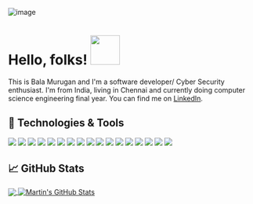 <!-- -->

![image](https://github.com/TheDeveloperOps/TheDeveloperOps/assets/82383377/369ae5c6-8a0f-41a1-86a5-a77e18bbac5e)
# Hello, folks! <img src="https://raw.githubusercontent.com/MartinHeinz/MartinHeinz/master/wave.gif" width="60px" height="60px" />

This is  Bala Murugan and I'm a software developer/ Cyber Security enthusiast. I'm from India, living in Chennai and currently doing computer science engineering final year. You can find me on [LinkedIn](https://www.linkedin.com/in/bala-murugan-ganesan/).

## 🔧 Technologies & Tools
![](https://img.shields.io/badge/OS-Linux-informational?style=flat&logo=linux&logoColor=white&color=2bbc8a)
![](https://img.shields.io/badge/Code-Python-informational?style=flat&logo=python&logoColor=white&color=2bbc8a)
![](https://img.shields.io/badge/Code-JavaScript-informational?style=flat&logo=javascript&logoColor=white&color=2bbc8a)
![](https://img.shields.io/badge/Shell-Bash-informational?style=flat&logo=gnu-bash&logoColor=white&color=2bbc8a)
![](https://img.shields.io/badge/Tools-Docker-informational?style=flat&logo=docker&logoColor=white&color=2bbc8a)
![](https://img.shields.io/badge/Kali_Linux-557C94?style=for-the-badge&logo=kali-linux&logoColor=white)
![](https://img.shields.io/badge/Arduino-00979D?style=for-the-badge&logo=Arduino&logoColor=white)
![](https://img.shields.io/badge/HackTheBox-111927?style=for-the-badge&logo=Hack%20The%20Box&logoColor=9FEF00)
![](https://img.shields.io/badge/VirtualBox-21416b?style=for-the-badge&logo=VirtualBox&logoColor=white)
![](https://img.shields.io/badge/VirtualBox-21416b?style=for-the-badge&logo=VirtualBox&logoColor=white)
![](https://img.shields.io/badge/Amazon_AWS-FF9900?style=for-the-badge&logo=amazonaws&logoColor=white)
![](https://img.shields.io/badge/Vercel-000000?style=for-the-badge&logo=vercel&logoColor=white)
![](https://img.shields.io/badge/scrimba-2B283A?style=for-the-badge&logo=scrimba&logoColor=white)
![](https://img.shields.io/badge/React-20232A?style=for-the-badge&logo=react&logoColor=61DAFB)
![](https://img.shields.io/badge/Vite-B73BFE?style=for-the-badge&logo=vite&logoColor=FFD62E)
![](https://img.shields.io/badge/VSCode-0078D4?style=for-the-badge&logo=visual%20studio%20code&logoColor=white)
![](https://img.shields.io/badge/sublime_text-%23575757.svg?&style=for-the-badge&logo=sublime-text&logoColor=important)

## &#x1f4c8; GitHub Stats

<a href="https://github.com/TheDeveloperOps">
  <img align="center" src="https://github-readme-stats.vercel.app/api/top-langs/?username=TheDeveloperOps&title_color=ffffff&text_color=c9cacc&icon_color=2bbc8a&bg_color=1d1f21&langs_count=4" />
</a>
<a href="https://github.com/TheDeveloperOps">
  <img align="center" src="https://github-readme-stats.vercel.app/api?username=TheDeveloperOps&show_icons=true&line_height=27&count_private=true&title_color=ffffff&text_color=c9cacc&icon_color=2bbc8a&bg_color=1d1f21" alt="Martin's GitHub Stats" />
</a>

<!-- links to your social media accounts -->

[1]: ![]()[https://twitter.com/TheDeveloperOps](https://www.instagram.com/_sigxma_bxla_/)
[2]: ![](https://img.shields.io/badge/LinkedIn-0077B5?style=for-the-badge&logo=linkedin&logoColor=white)(https://www.linkedin.com/in/bala-murugan-ganesan/)
[3]: [https://github.com/TheDeveloperOps](https://flowcv.me/bala-murugan)



